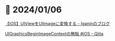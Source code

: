 # 📝 2024/01/06

[【iOS】UIViewをUIImageに変換する - Iganinのブログ](https://iganin.hatenablog.com/entry/2020/05/11/070950)

[UIGraphicsBeginImageContextの無駄 #iOS - Qiita](https://qiita.com/Ushio/items/490ce6c9b38e8785ef2d)

